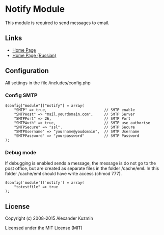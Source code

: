 Notify Module
==================

This module is required to send messages to email.

Links
-----
  * [Home Page](http://abricos.org/mods/notify/)
  * [Home Page (Russian)](http://ru.abricos.org/mods/notify/)

Configuration
-----

All settings in the file /includes/config.php

### Config SMTP
 
	$config["module"]["notify"] = array(
		"SMTP" => true,                          // SMTP enable
		"SMTPHost" => "mail.yourdomain.com",     // SMTP Server
		"SMTPPort" => 26,                        // SMTP Port
		"SMTPAuth" => true,                      // SMTP use authorise
		"SMTPSecure" => "ssl",                   // SMTP Secure
		"SMTPUsername" => "yourname@youdomain",  // SMTP Username
		"SMTPPassword" => "yourpassword"         // SMTP Password
	);
 
### Debug mode
 
If debugging is enabled sends a message, the message is do not go 
to the post office, but are created as separate files in the 
folder /cache/eml. 
In this folder /cache/eml should have write access (chmod 777).

	$config['module']['notify'] = array(
		"totestfile" => true
	);
 
## License
Copyright (c) 2008-2015 Alexander Kuzmin

Licensed under the MIT License (MIT)